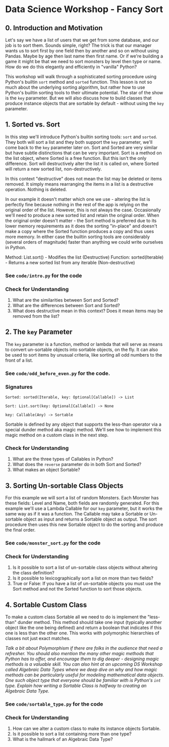# Data Science Workshop - Fancy Sort


## 0. Introduction and Motivation
Let's say we have a list of users that we get from some database, and our job is to sort them. Sounds simple, right? The trick is that our manager wants us to sort first by one field then by another and so on without using Pandas. Maybe by age then last name then first name. Or if we're building a game it might be that we need to sort monsters by level then type or name. How do we do this elegantly and efficiently in "vanilla" Python?

This workshop will walk through a sophisticated sorting procedure using Python's builtin `sort` method and `sorted` function. This lesson is not so much about the underlying sorting algorithm, but rather how to use Python's builtin sorting tools to their ultimate potential. The star of the show is the `key` parameter. But we will also discuss how to build classes that produce instance objects that are sortable by default - without using the `key` parameter.


## 1. Sorted vs. Sort
In this step we'll introduce Python's builtin sorting tools: `sort` and `sorted`. They both will sort a list and they both support the `key` parameter, we'll come back to the `key` parameter later on. Sort and Sorted are very similar but have subtle distinctions that can be very important. Sort is a method on the list object, where Sorted is a free function. But this isn't the only difference. Sort will destructively alter the list it is called on, where Sorted will return a new sorted list, non-destructively.

In this context "destructive" does not mean the list may be deleted or items removed. It simply means rearranging the items in a list is a destructive operation. Nothing is deleted.

In our example it doesn't matter which one we use - altering the list is perfectly fine because nothing in the rest of the app is relying on the original order of the list. However, this is not always the case. Occasionally we'll need to produce a new sorted list and retain the original order. When the original order doesn't matter - the Sort method is preferred due to its lower memory requirements as it does the sorting "in-place" and doesn't make a copy where the Sorted function produces a copy and thus uses more memory. In either case the builtin sorting tools are considerably (several orders of magnitude) faster than anything we could write ourselves in Python.

Method: List.sort() - Modifies the list (Destructive)
Function: sorted(Iterable) - Returns a new sorted list from any iterable (Non-destructive)

### See `code/intro.py` for the code

### Check for Understanding
1. What are the similarities between Sort and Sorted?
2. What are the differences between Sort and Sorted?
3. What does destructive mean in this context? Does it mean items may be removed from the list?

## 2. The `key` Parameter
The `key` parameter is a function, method or lambda that will serve as means to convert un-sortable objects into sortable objects, on the fly. It can also be used to sort items by unusual criteria, like sorting all odd numbers to the front of a list.

### See `code/odd_before_even.py` for the code.

### Signatures
```Sorted: sorted(Iterable, key: Optional[Callable]) -> List```

```Sort: List.sort(key: Optional[Callable]) -> None```

```key: Callable(Any) -> Sortable```

Sortable is defined by any object that supports the less-than operator via a special dunder method aka magic method. We'll see how to implement this magic method on a custom class in the next step.

### Check for Understanding
1. What are the three types of Callables in Python?
2. What does the `reverse` parameter do in both Sort and Sorted?
3. What makes an object Sortable?

## 3. Sorting Un-sortable Class Objects
For this example we will sort a list of random Monsters. Each Monster has these fields: Level and Name, both fields are randomly generated. For this example we'll use a Lambda Callable for our `key` parameter, but it works the same way as if it was a function. The Callable may take a Sortable or Un-sortable object as input and returns a Sortable object as output. The sort procedure then uses this new Sortable object to do the sorting and produce the final order.

### See `code/monster_sort.py` for the code

### Check for Understanding
1. Is it possible to sort a list of un-sortable class objects without altering the class definition?
2. Is it possible to lexicographically sort a list on more than two fields?
3. True or False: If you have a list of un-sortable objects you must use the Sort method and not the Sorted function to sort those objects.

## 4. Sortable Custom Class
To make a custom class Sortable all we need to do is implement the "less-than" dunder method. This method should take one input (typically another object like the one being defined) and return a boolean that indicates if this one is less than the other one. This works with polymorphic hierarchies of classes not just exact matches.

*Talk a bit about Polymorphism if there are folks in the audience that need a refresher. You should also mention the many other magic methods that Python has to offer, and encourage them to dig deeper - designing magic methods is a valuable skill. You can also hint at an upcoming DS Workshop called Algebraic Data Types where we deep dive on why and how magic methods can be particularly useful for modeling mathematical data objects. One such object type that everyone should be familiar with is Python's `int` type. Explain how writing a Sortable Class is halfway to creating an Algebraic Data Type.*

### See `code/sortable_type.py` for the code

### Check for Understanding
1. How can we alter a custom class to make its instance objects Sortable.
2. Is it possible to sort a list containing more than one type?
3. What is the hallmark of an Algebraic Data Type?
